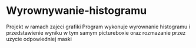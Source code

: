 # Wyrownywanie-histogramu
Projekt w ramach zajeci grafiki
Program wykonuje wyrownanie histogramu i przedstawienie wyniku w tym samym pictureboxie
oraz rozmazanie przez uzycie odpowiedniej maski
